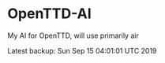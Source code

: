 # OpenTTD-AI
My AI for OpenTTD, will use primarily air

Latest backup: Sun Sep 15 04:01:01 UTC 2019
